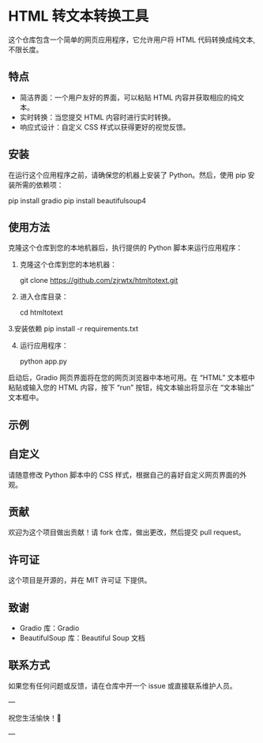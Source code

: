 
# HTML 转文本转换工具

这个仓库包含一个简单的网页应用程序，它允许用户将 HTML 代码转换成纯文本,不限长度。

## 特点

- 简洁界面：一个用户友好的界面，可以粘贴 HTML 内容并获取相应的纯文本。
- 实时转换：当您提交 HTML 内容时进行实时转换。
- 响应式设计：自定义 CSS 样式以获得更好的视觉反馈。

## 安装

在运行这个应用程序之前，请确保您的机器上安装了 Python。然后，使用 pip 安装所需的依赖项：

pip install gradio
pip install beautifulsoup4


## 使用方法

克隆这个仓库到您的本地机器后，执行提供的 Python 脚本来运行应用程序：

1. 克隆这个仓库到您的本地机器：

    git clone https://github.com/zjrwtx/htmltotext.git


2. 进入仓库目录：

    cd htmltotext

3.安装依赖
pip install -r requirements.txt

4. 运行应用程序：

    python app.py


启动后，Gradio 网页界面将在您的网页浏览器中本地可用。在 “HTML” 文本框中粘贴或输入您的 HTML 内容，按下 “run” 按钮，纯文本输出将显示在 “文本输出” 文本框中。

## 示例



## 自定义

请随意修改 Python 脚本中的 CSS 样式，根据自己的喜好自定义网页界面的外观。

## 贡献

欢迎为这个项目做出贡献！请 fork 仓库，做出更改，然后提交 pull request。

## 许可证

这个项目是开源的，并在 MIT 许可证 下提供。

## 致谢

- Gradio 库：Gradio
- BeautifulSoup 库：Beautiful Soup 文档

## 联系方式

如果您有任何问题或反馈，请在仓库中开一个 issue 或直接联系维护人员。

—

祝您生活愉快！🚀

—
